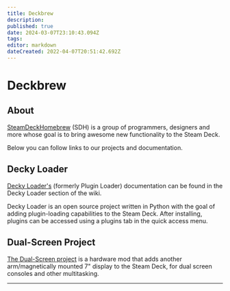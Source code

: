 ```yaml
---
title: Deckbrew
description: 
published: true
date: 2024-03-07T23:10:43.094Z
tags: 
editor: markdown
dateCreated: 2022-04-07T20:51:42.692Z
---
```


# Deckbrew

## About

[SteamDeckHomebrew](https://github.com/SteamDeckHomebrew) (SDH) is a group of programmers, designers and more whose goal is to bring awesome new functionality to the Steam Deck.

Below you can follow links to our projects and documentation.

## Decky Loader

[Decky Loader's](/en/user-guide/home) (formerly Plugin Loader) documentation can be found in the Decky Loader section of the wiki.

Decky Loader is an open source project written in Python with the goal of adding plugin-loading capabilities to the Steam Deck. After installing, plugins can be accessed using a plugins tab in the quick access menu.

## Dual-Screen Project

[The Dual-Screen project](https://wiki.deckbrew.xyz/en/hardware/projects/Dual-Screen) is a hardware mod that adds another arm/magnetically mounted 7" display to the Steam Deck, for dual screen consoles and other multitasking.

---
